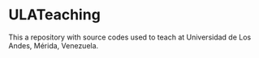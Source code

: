 # ULATeaching

This a repository with source codes used to teach at Universidad de
Los Andes, Mérida, Venezuela.